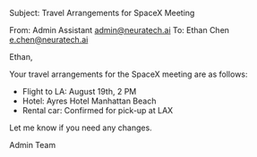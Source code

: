 Subject: Travel Arrangements for SpaceX Meeting

From: Admin Assistant <admin@neuratech.ai>
To: Ethan Chen <e.chen@neuratech.ai>

Ethan,

Your travel arrangements for the SpaceX meeting are as follows:
- Flight to LA: August 19th, 2 PM
- Hotel: Ayres Hotel Manhattan Beach
- Rental car: Confirmed for pick-up at LAX

Let me know if you need any changes.

Admin Team
